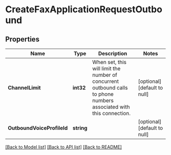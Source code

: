 # CreateFaxApplicationRequestOutbound

## Properties
Name | Type | Description | Notes
------------ | ------------- | ------------- | -------------
**ChannelLimit** | **int32** | When set, this will limit the number of concurrent outbound calls to phone numbers associated with this connection. | [optional] [default to null]
**OutboundVoiceProfileId** | **string** |  | [optional] [default to null]

[[Back to Model list]](../README.md#documentation-for-models) [[Back to API list]](../README.md#documentation-for-api-endpoints) [[Back to README]](../README.md)

